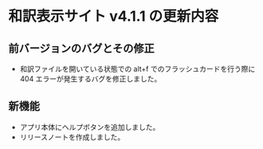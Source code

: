 # 和訳表示サイト v4.1.1 の更新内容

## 前バージョンのバグとその修正

- 和訳ファイルを開いている状態での alt+f でのフラッシュカードを行う際に 404 エラーが発生するバグを修正しました。

## 新機能

- アプリ本体にヘルプボタンを追加しました。
- リリースノートを作成しました。
